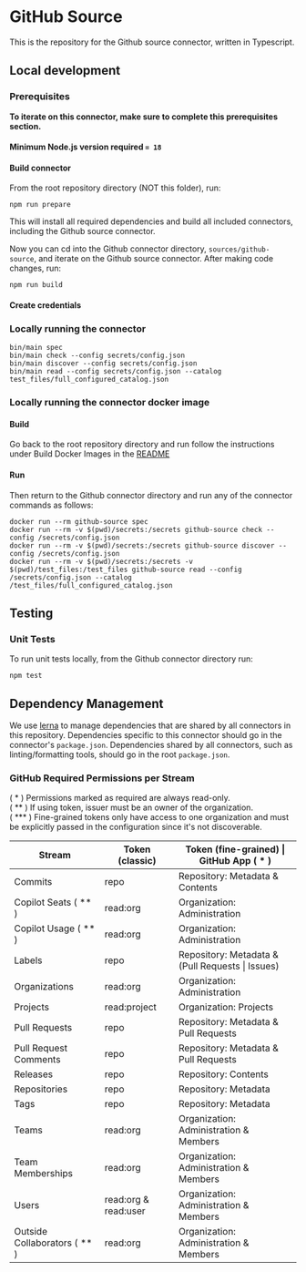 # GitHub Source

This is the repository for the Github source connector, written in Typescript.

## Local development

### Prerequisites

**To iterate on this connector, make sure to complete this prerequisites
section.**

#### Minimum Node.js version required `= 18`

#### Build connector

From the root repository directory (NOT this folder), run:

```
npm run prepare
```

This will install all required dependencies and build all included connectors,
including the Github source connector.

Now you can cd into the Github connector directory, `sources/github-source`,
and iterate on the Github source connector. After making code changes, run:

```
npm run build
```

#### Create credentials

### Locally running the connector

```
bin/main spec
bin/main check --config secrets/config.json
bin/main discover --config secrets/config.json
bin/main read --config secrets/config.json --catalog test_files/full_configured_catalog.json
```

### Locally running the connector docker image

#### Build

Go back to the root repository directory and run follow the instructions under
Build Docker Images in the [README](../../README.md)

#### Run

Then return to the Github connector directory and run any of the connector
commands as follows:

```
docker run --rm github-source spec
docker run --rm -v $(pwd)/secrets:/secrets github-source check --config /secrets/config.json
docker run --rm -v $(pwd)/secrets:/secrets github-source discover --config /secrets/config.json
docker run --rm -v $(pwd)/secrets:/secrets -v $(pwd)/test_files:/test_files github-source read --config /secrets/config.json --catalog /test_files/full_configured_catalog.json
```

## Testing

### Unit Tests

To run unit tests locally, from the Github connector directory run:

```
npm test
```

## Dependency Management

We use [lerna](https://lerna.js.org/) to manage dependencies that are shared by
all connectors in this repository. Dependencies specific to this connector
should go in the connector's `package.json`. Dependencies shared by all
connectors, such as linting/formatting tools, should go in the root
`package.json`.

### GitHub Required Permissions per Stream

( * ) Permissions marked as required are always read-only.\
( ** ) If using token, issuer must be an owner of the organization.\
( *** ) Fine-grained tokens only have access to one organization and must be explicitly passed in the configuration since it's not discoverable.


| Stream                       | Token (classic)      | Token (fine-grained) \| GitHub App ( * )         |
|------------------------------|----------------------|--------------------------------------------------|
| Commits                      | repo                 | Repository: Metadata & Contents                  |
| Copilot Seats ( ** )         | read:org             | Organization: Administration                     |
| Copilot Usage ( ** )         | read:org             | Organization: Administration                     |
| Labels                       | repo                 | Repository: Metadata & (Pull Requests \| Issues) |
| Organizations                | read:org             | Organization: Administration                     |
| Projects                     | read:project         | Organization: Projects                           |
| Pull Requests                | repo                 | Repository: Metadata & Pull Requests             |
| Pull Request Comments        | repo                 | Repository: Metadata & Pull Requests             |
| Releases                     | repo                 | Repository: Contents                             |
| Repositories                 | repo                 | Repository: Metadata                             |
| Tags                         | repo                 | Repository: Metadata                             |
| Teams                        | read:org             | Organization: Administration & Members           |
| Team Memberships             | read:org             | Organization: Administration & Members           |
| Users                        | read:org & read:user | Organization: Administration & Members           |
| Outside Collaborators ( ** ) | read:org             | Organization: Administration & Members           |
